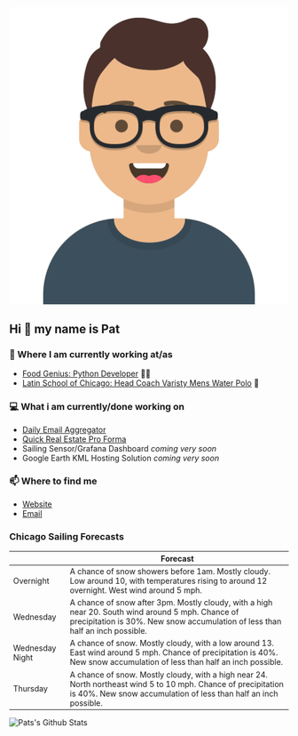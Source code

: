 [![Social banner for p-j-falconer](https://raw.githubusercontent.com/P-J-FALCONER/P-J-FALCONER/master/assets/avataaars.svg)](https://patfalconer.com/)
## Hi :wave: my name is Pat

### 💼 Where I am currently working at/as
- [Food Genius: Python Developer](https://getfoodgenius.com/) 🍔🐍
- [Latin School of Chicago: Head Coach Varisty Mens Water Polo](https://www.latinschool.org/) 🤽


### 💻 What i am currently/done working on
 - [Daily Email Aggregator](https://github.com/P-J-FALCONER/dott_daily_mail)
 - [Quick Real Estate Pro Forma](https://github.com/P-J-FALCONER/henry)
 - Sailing Sensor/Grafana Dashboard *coming very soon*
 - Google Earth KML Hosting Solution *coming very soon*

### 📫 Where to find me
 - [Website](https://patfalconer.com/)
 - [Email](mailto:patrick.j.falconer@gmail.com)


### Chicago Sailing Forecasts
|   | Forecast  |
|---|---|
| Overnight | A chance of snow showers before 1am. Mostly cloudy. Low around 10, with temperatures rising to around 12 overnight. West wind around 5 mph. |
| Wednesday | A chance of snow after 3pm. Mostly cloudy, with a high near 20. South wind around 5 mph. Chance of precipitation is 30%. New snow accumulation of less than half an inch possible. |
| Wednesday Night | A chance of snow. Mostly cloudy, with a low around 13. East wind around 5 mph. Chance of precipitation is 40%. New snow accumulation of less than half an inch possible. |
| Thursday | A chance of snow. Mostly cloudy, with a high near 24. North northeast wind 5 to 10 mph. Chance of precipitation is 40%. New snow accumulation of less than half an inch possible. |

![Pats's Github Stats](https://github-readme-stats.vercel.app/api?username=p-j-falconer&show_icons=true&theme=radical)
